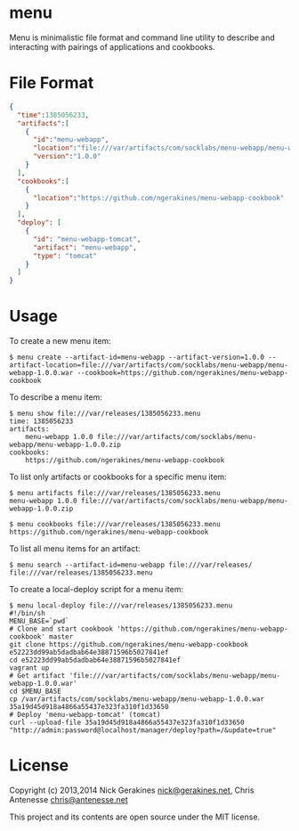 # menu

Menu is minimalistic file format and command line utility to describe and interacting with pairings of applications and cookbooks.

# File Format

```json
{
  "time":1385056233,
  "artifacts":[
    {
      "id":"menu-webapp",
      "location":"file:///var/artifacts/com/socklabs/menu-webapp/menu-webapp-1.0.0.war",
      "version":"1.0.0"
    }
  ],
  "cookbooks":[
    {
      "location":"https://github.com/ngerakines/menu-webapp-cookbook"
    }
  ],
  "deploy": [
    {
      "id": "menu-webapp-tomcat",
      "artifact": "menu-webapp",
      "type": "tomcat"
    }
  ]
}
```

# Usage

To create a new menu item:

    $ menu create --artifact-id=menu-webapp --artifact-version=1.0.0 --artifact-location=file:///var/artifacts/com/socklabs/menu-webapp/menu-webapp-1.0.0.war --cookbook=https://github.com/ngerakines/menu-webapp-cookbook

To describe a menu item:

    $ menu show file:///var/releases/1385056233.menu
    time: 1385056233
    artifacts:
        menu-webapp 1.0.0 file:///var/artifacts/com/socklabs/menu-webapp/menu-webapp-1.0.0.zip
    cookbooks:
        https://github.com/ngerakines/menu-webapp-cookbook

To list only artifacts or cookbooks for a specific menu item:

    $ menu artifacts file:///var/releases/1385056233.menu
    menu-webapp 1.0.0 file:///var/artifacts/com/socklabs/menu-webapp/menu-webapp-1.0.0.zip

    $ menu cookbooks file:///var/releases/1385056233.menu
    https://github.com/ngerakines/menu-webapp-cookbook

To list all menu items for an artifact:

    $ menu search --artifact-id=menu-webapp file:///var/releases/
    file:///var/releases/1385056233.menu

To create a local-deploy script for a menu item:

    $ menu local-deploy file:///var/releases/1385056233.menu
    #!/bin/sh
    MENU_BASE=`pwd`
    # Clone and start cookbook 'https://github.com/ngerakines/menu-webapp-cookbook' master
    git clone https://github.com/ngerakines/menu-webapp-cookbook e52223dd99ab5dadbab64e38871596b5027841ef
    cd e52223dd99ab5dadbab64e38871596b5027841ef
    vagrant up
    # Get artifact 'file:///var/artifacts/com/socklabs/menu-webapp/menu-webapp-1.0.0.war'
    cd $MENU_BASE
    cp /var/artifacts/com/socklabs/menu-webapp/menu-webapp-1.0.0.war 35a19d45d918a4866a55437e323fa310f1d33650
    # Deploy 'menu-webapp-tomcat' (tomcat)
    curl --upload-file 35a19d45d918a4866a55437e323fa310f1d33650 "http://admin:password@localhost/manager/deploy?path=/&update=true"


# License

Copyright (c) 2013,2014 Nick Gerakines <nick@gerakines.net>, Chris Antenesse <chris@antenesse.net>

This project and its contents are open source under the MIT license.
